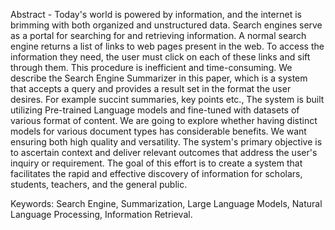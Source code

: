 Abstract - Today's world is powered by information, and the internet is brimming with both organized and unstructured data. Search engines serve as a portal for searching for and retrieving information. A normal search engine returns a list of links to web pages present in the web. To access the information they need, the user must click on each of these links and sift through them. This procedure is inefficient and time-consuming. We describe the Search Engine Summarizer in this paper, which is a system that accepts a query and provides a result set in the format the user desires. For example succint summaries, key points etc., The system is built utilizing Pre-trained Language models and fine-tuned with datasets of various format of content. We are going to explore whether having distinct models for various document types has considerable benefits. We want ensuring both high quality and versatility. The system's primary objective is to ascertain context and deliver relevant outcomes that address the user's inquiry or requirement. The goal of this effort is to create a system that facilitates the rapid and effective discovery of information for scholars, students, teachers, and the general public.

Keywords: Search Engine, Summarization, Large Language Models, Natural Language Processing, Information Retrieval.
